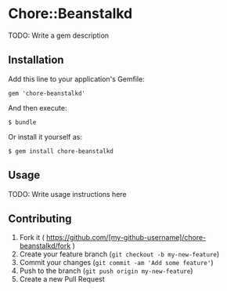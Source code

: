 # Chore::Beanstalkd

TODO: Write a gem description

## Installation

Add this line to your application's Gemfile:

    gem 'chore-beanstalkd'

And then execute:

    $ bundle

Or install it yourself as:

    $ gem install chore-beanstalkd

## Usage

TODO: Write usage instructions here

## Contributing

1. Fork it ( https://github.com/[my-github-username]/chore-beanstalkd/fork )
2. Create your feature branch (`git checkout -b my-new-feature`)
3. Commit your changes (`git commit -am 'Add some feature'`)
4. Push to the branch (`git push origin my-new-feature`)
5. Create a new Pull Request
